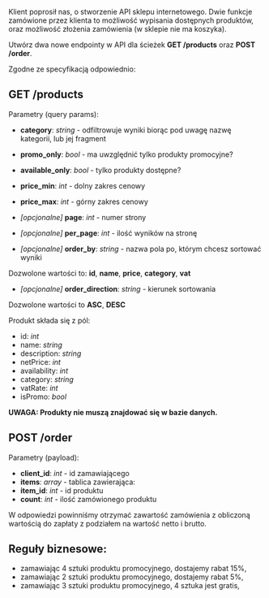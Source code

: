Klient poprosił nas, o stworzenie API sklepu internetowego.
Dwie funkcje zamówione przez klienta to możliwość wypisania dostępnych produktów, oraz możliwość złożenia zamówienia (w sklepie nie ma koszyka).

Utwórz dwa nowe endpointy w API dla ścieżek **GET /products** oraz **POST /order**.

Zgodne ze specyfikacją odpowiednio:

GET /products
-------------

Parametry (query params):

- **category**: _string_ - odfiltrowuje wyniki biorąc pod uwagę nazwę kategorii, lub jej fragment
- **promo_only**: _bool_ - ma uwzględnić tylko produkty promocyjne?
- **available_only**: _bool_ - tylko produkty dostępne?
- **price_min**: _int_ - dolny zakres cenowy
- **price_max**: _int_ - górny zakres cenowy

- _[opcjonalne]_ **page**: _int_ - numer strony
- _[opcjonalne]_ **per_page**: _int_ - ilość wyników na stronę
- _[opcjonalne]_ **order_by**: _string_ - nazwa pola po, którym chcesz sortować wyniki

Dozwolone wartości to: **id**, **name**, **price**, **category**, **vat**

- _[opcjonalne]_ **order_direction**: _string_ - kierunek sortowania

Dozwolone wartości to **ASC**, **DESC**

Produkt składa się z pól:
- id: _int_
- name: _string_
- description: _string_
- netPrice: _int_
- availability: _int_
- category: _string_
- vatRate: _int_
- isPromo: _bool_

**UWAGA: Produkty nie muszą znajdować się w bazie danych.**

POST /order
-----------

Parametry (payload):

- **client_id**: _int_ - id zamawiającego
- **items**: _array_ - tablica zawierająca:
- **item_id**: _int_ - id produktu
- **count**: _int_ - ilość zamówionego produktu

W odpowiedzi powinniśmy otrzymać zawartość zamówienia z obliczoną wartością do zapłaty z podziałem na wartość netto i brutto.

Reguły biznesowe:
-----------------

- zamawiając 4 sztuki produktu promocyjnego, dostajemy rabat 15%,
- zamawiając 2 sztuki produktu promocyjnego, dostajemy rabat 5%,
- zamawiając 3 sztuki produktu promocyjnego, 4 sztuka jest gratis,

